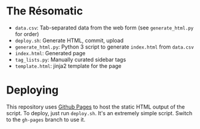 The Résomatic
=============

* `data.csv`: Tab-separated data from the web form (see `generate_html.py` for order)
* `deploy.sh`: Generate HTML, commit, upload
* `generate_html.py`: Python 3 script to generate `index.html` from `data.csv`
* `index.html`: Generated page
* `tag_lists.py`: Manually curated sidebar tags
* `template.html`: jinja2 template for the page

Deploying
=========

This repository uses [Github Pages](http://pages.github.com/) to host the
static HTML output of the script. To deploy, just run `deploy.sh`. It's an
extremely simple script. Switch to the `gh-pages` branch to use it.
